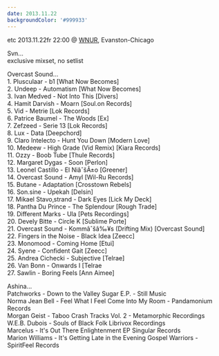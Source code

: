 ```yaml
---
date: 2013.11.22
backgroundColor: '#999933'
---
```


etc 2013.11.22fr 22:00 @ [WNUR](http://www.wnur.org/), Evanston-Chicago  

Svn...  
exclusive mixset, no setlist  

Overcast Sound...  
1\. Plusculaar - b1 \[What Now Becomes\]  
2\. Undeep - Automatism \[What Now Becomes\]  
3\. Ivan Medved - Not Into This \[Divers\]  
4\. Hamit Darvish - Moarn \[Soul.on Records\]  
5\. Vid - Metrie \[Lok Records\]  
6\. Patrice Baumel - The Woods \[Ex\]  
7\. Zefzeed - Serie 13 \[Lok Records\]  
8\. Lux - Data \[Deepchord\]  
9\. Claro Intelecto - Hunt You Down \[Modern Love\]  
10\. Medeew - High Grade (Vid Remix) \[Kiara Records\]  
11\. Ozzy - Boob Tube \[Thule Records\]  
12\. Margaret Dygas - Soon \[Perlon\]  
13\. Leonel Castillo - El NiâˆšÂ±o \[Greener\]  
14\. Overcast Sound - Amyl \[Wil-Ru Records\]  
15\. Butane - Adaptation \[Crosstown Rebels\]  
16\. Son.sine - Upekah \[Delsin\]  
17\. Mikael Stavo‚strand - Dark Eyes \[Lick My Deck\]  
18\. Pantha Du Prince - The Splendour \[Rough Trade\]  
19\. Different Marks - Ula \[Pets Recordings\]  
20\. Devely Bitte - Circle K \[Sublime Porte\]  
21\. Overcast Sound - Kommâˆšâ‰¥s (Drifting Mix) \[Overcast Sound\]  
22\. Fingers in the Noise - Black Idea \[Zeecc\]  
23\. Monomood - Coming Home \[Etui\]  
24\. Syene - Confident Gait \[Zeecc\]  
25\. Andrea Cichecki - Subjective \[Telrae\]  
26\. Van Bonn - Onwards I \[Telrae  
27\. Sawlin - Boring Feels \[Ann Aimee\]  

Ashina...  
Patchworks - Down to the Valley Sugar E.P. - Still Music  
Norma Jean Bell - Feel What I Feel Come Into My Room - Pandamonium Records  
Morgan Geist - Taboo Crash Tracks Vol. 2 - Metamorphic Recordings  
W.E.B. Dubois - Souls of Black Folk Librivox Recordings  
Marcelus - It's Out There Enlightenment EP Singular Records  
Marion Williams - It's Getting Late in the Evening Gospel Warriors - SpiritFeel Records